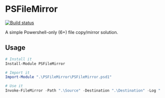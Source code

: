 # PSFileMirror

[![Build status](https://ci.appveyor.com/api/projects/status/b269t02q767owgwc?svg=true)](https://ci.appveyor.com/project/Phil84148/psfilemirror)

A simple Powershell-only (6+) file copy/mirror solution.

## Usage

```Powershell
# Install it
Install-Module PSFileMirror

# Import it
Import-Module ".\PSFileMirror\PSFileMirror.psd1"

# Use it
Invoke-FileMirror -Path ".\Source" -Destination ".\Destination" -Log ".\Example.log"
```
